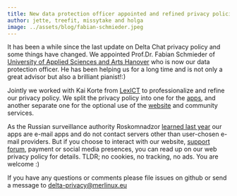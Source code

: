 ```yaml
---
title: New data protection officer appointed and refined privacy policies
author: jette, treefit, missytake and holga
image: ../assets/blog/fabian-schmieder.jpeg
---
```


It has been a while since the last update on Delta Chat privacy policy and some things have changed. We appointed Prof.Dr. Fabian Schmieder of [University of Applied Sciences and Arts Hanover](https://im.f3.hs-hannover.de/en_us/studium/personen/prof-dr-fabian-schmieder/) who is now our data protection officer. He has been helping us for a long time and is not only a great advisor but also a brilliant pianist!:)

Jointly we worked with Kai Korte from [LexICT](https://lexict.de) to professionalize and refine our privacy policy. We split the privacy policy into one for the [apps](gdpr), and another separate one for the optional use of the [website](gdpr-website) and community services.

As the Russian surveillance authority Roskomnadzor [learned last year](https://twitter.com/delta_chat/status/1256137319150751744) our apps are e-mail apps and do not contact servers other than user-chosen e-mail providers. But if you choose to interact with our website, [support forum](https://support.delta.chat), payment or social media presences, you can read up on our web privacy policy for details. TLDR; no cookies, no tracking, no ads. You are welcome :)

If you have any questions or comments please file issues on github 
or send a message to delta-privacy@merlinux.eu 

